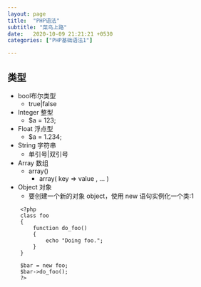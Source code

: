```yaml
---
layout: page
title:  "PHP语法"
subtitle: "菜鸟上路"
date:   2020-10-09 21:21:21 +0530
categories: ["PHP基础语法1"]

---
```


## 类型
- bool布尔类型
  - true|false
- Integer 整型 
  - $a = 123;
- Float 浮点型 
  - $a = 1.234;
- String 字符串 
  - 单引号|双引号
- Array 数组 
  - array()
    - array(  key =>  value
     , ...
     )
- Object 对象 
  - 要创建一个新的对象 object，使用 new 语句实例化一个类:1

```
    <?php
    class foo
    {
        function do_foo()
        {
            echo "Doing foo."; 
        }
    }

    $bar = new foo;
    $bar->do_foo();
    ?> 
```